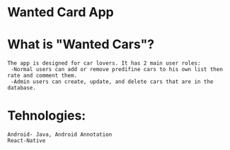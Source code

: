 # Wanted Card App

# What is "Wanted Cars"?
	The app is designed for car lovers. It has 2 main user roles: 
	 -Normal users can add or remove predifine cars to his own list then rate and comment them.
	 -Admin users can create, update, and delete cars that are in the database.
  
# Tehnologies: 
	Android- Java, Android Annotation
	React-Native
	


  

  
  
